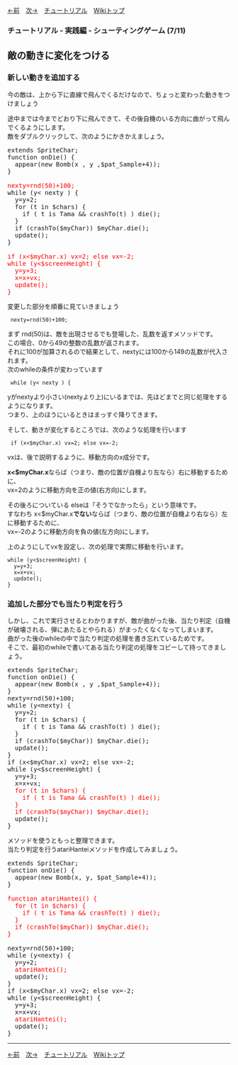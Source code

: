 

[←前](./tr-stg06.md)&emsp;[次→](./tr-stg08.md)&emsp;[チュートリアル](./tutorial.md)&emsp;[Wikiトップ](./)

<title>チュートリアル - 実践編 - シューティングゲーム (7/11) - 敵の動きに変化をつける</title>

### チュートリアル - 実践編 - シューティングゲーム (7/11)
## 敵の動きに変化をつける

### 新しい動きを追加する

今の敵は、上から下に直線で飛んでくるだけなので、ちょっと変わった動きをつけましょう

途中までは今までどおり下に飛んできて、その後自機のいる方向に曲がって飛んでくるようにします。  
敵をダブルクリックして、次のようにかきかえましょう。

<pre>
extends SpriteChar;
function onDie() {
  appear(new Bomb(x , y ,$pat_Sample+4));
}

<span style="color: #f00">nexty=rnd(50)+100;</span>
while (y< nexty ) {
  y=y+2;
  for (t in $chars) {
    if ( t is Tama && crashTo(t) ) die();
  }
  if (crashTo($myChar)) $myChar.die();
  update();
}

<span style="color: #f00">if (x<$myChar.x) vx=2; else vx=-2;
while (y<$screenHeight) {
  y=y+3;
  x=x+vx;
  update();
}</span>
</pre>

変更した部分を順番に見ていきましょう

```
 nexty=rnd(50)+100;
```

まず rnd(50)は、敵を出現させるでも登場した、乱数を返すメソッドです。  
この場合、0から49の整数の乱数が返されます。  
それに100が加算されるので結果として、nextyには100から149の乱数が代入されます。  
次のwhileの条件が変わっています

```
 while (y< nexty ) {
```

yがnextyより小さい(nextyより上)にいるまでは、先ほどまでと同じ処理をするようになります。  
つまり、上のほうにいるときはまっすぐ降りてきます。

そして、動きが変化するところでは、次のような処理を行います

```
 if (x<$myChar.x) vx=2; else vx=-2;
```

vxは、後で説明するように、移動方向のx成分です。

**x<$myChar.x**ならば（つまり、敵の位置が自機より左なら）右に移動するために、  
vx=2のように移動方向を正の値(右方向)にします。

その後ろについている elseは「そうでなかったら」という意味です。  
すなわち x<$myChar.x**でない**ならば（つまり、敵の位置が自機より右なら）左に移動するために、  
vx=-2のように移動方向を負の値(左方向)にします。

上のようにしてvxを設定し、次の処理で実際に移動を行います。

```
while (y<$screenHeight) {
  y=y+3;
  x=x+vx;
  update();
}
```

### 追加した部分でも当たり判定を行う

しかし、これで実行させるとわかりますが、敵が曲がった後、当たり判定（自機が破壊される、弾にあたるとやられる）がまったくなくなってしまいます。  
曲がった後のwhileの中で当たり判定の処理を書き忘れているためです。  
そこで、最初のwhileで書いてある当たり判定の処理をコピーして持ってきましょう。

<pre>
extends SpriteChar;
function onDie() {
  appear(new Bomb(x , y ,$pat_Sample+4));
}
nexty=rnd(50)+100;
while (y&lt;nexty) {
  y=y+2;
  for (t in $chars) {
    if ( t is Tama && crashTo(t) ) die();
  }
  if (crashTo($myChar)) $myChar.die();
  update();
}
if (x<$myChar.x) vx=2; else vx=-2;
while (y<$screenHeight) {
  y=y+3;
  x=x+vx;
  <span style="color: #f00">for (t in $chars) {
    if ( t is Tama && crashTo(t) ) die();
  }
  if (crashTo($myChar)) $myChar.die();</span>
  update();
}
</pre>

メソッドを使うともっと整理できます。  
当たり判定を行うatariHanteiメソッドを作成してみましょう。

<pre>
extends SpriteChar;
function onDie() {
  appear(new Bomb(x, y, $pat_Sample+4));
}

<span style="color: #f00">function atariHantei() {
  for (t in $chars) {
    if ( t is Tama && crashTo(t) ) die();
  }
  if (crashTo($myChar)) $myChar.die();
}</span>

nexty=rnd(50)+100;
while (y&lt;nexty) {
  y=y+2;
  <span style="color: #f00">atariHantei();</span>
  update();
}
if (x<$myChar.x) vx=2; else vx=-2;
while (y<$screenHeight) {
  y=y+3;
  x=x+vx;
  <span style="color: #f00">atariHantei();</span>
  update();
}
</pre>

***

[←前](./tr-stg06.md)&emsp;[次→](./tr-stg08.md)&emsp;[チュートリアル](./tutorial.md)&emsp;[Wikiトップ](./)
